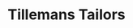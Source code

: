 ---
address: Grote Oost 27
title: Tillemans Tailors
city: Hoorn
zip: 1622 BR
country: Netherlands
lat: 52.640516
lng: 5.060146
phone: 06 23099492
email: jorgtillemans@hotmail.com
url: 
---